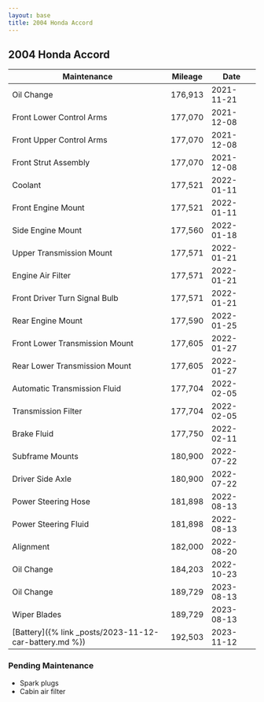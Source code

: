 ```yaml
---
layout: base
title: 2004 Honda Accord
---
```


## 2004 Honda Accord

Maintenance | Mileage | Date
---|---|---
Oil Change | 176,913 | 2021-11-21
Front Lower Control Arms | 177,070 | 2021-12-08
Front Upper Control Arms | 177,070 | 2021-12-08
Front Strut Assembly | 177,070 | 2021-12-08
Coolant | 177,521 | 2022-01-11
Front Engine Mount | 177,521 | 2022-01-11
Side Engine Mount | 177,560 | 2022-01-18
Upper Transmission Mount | 177,571 | 2022-01-21
Engine Air Filter | 177,571 | 2022-01-21
Front Driver Turn Signal Bulb | 177,571 |2022-01-21
Rear Engine Mount | 177,590 | 2022-01-25
Front Lower Transmission Mount | 177,605 | 2022-01-27
Rear Lower Transmission Mount | 177,605 | 2022-01-27
Automatic Transmission Fluid | 177,704 | 2022-02-05
Transmission Filter | 177,704 | 2022-02-05
Brake Fluid | 177,750 | 2022-02-11
Subframe Mounts | 180,900 | 2022-07-22
Driver Side Axle | 180,900 | 2022-07-22
Power Steering Hose | 181,898 | 2022-08-13
Power Steering Fluid | 181,898 | 2022-08-13
Alignment | 182,000 | 2022-08-20
Oil Change | 184,203 | 2022-10-23
Oil Change | 189,729 | 2023-08-13
Wiper Blades | 189,729 | 2023-08-13
[Battery]({% link _posts/2023-11-12-car-battery.md %}) | 192,503 | 2023-11-12

### Pending Maintenance

* Spark plugs
* Cabin air filter